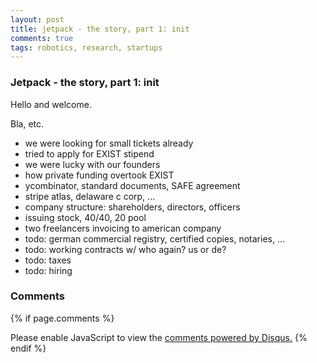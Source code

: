 ```yaml
---
layout: post
title: jetpack - the story, part 1: init
comments: true
tags: robotics, research, startups
---
```


### Jetpack - the story, part 1: init

Hello and welcome.

Bla, etc.

 - we were looking for small tickets already
 - tried to apply for EXIST stipend
 - we were lucky with our founders
 - how private funding overtook EXIST
 - ycombinator, standard documents, SAFE agreement
 - stripe atlas, delaware c corp, ...
 - company structure: shareholders, directors, officers
 - issuing stock, 40/40, 20 pool
 - two freelancers invoicing to american company
 - todo: german commercial registry, certified copies, notaries, ...
 - todo: working contracts w/ who again? us or de?
 - todo: taxes
 - todo: hiring

### Comments

{% if page.comments %}
<div id="disqus_thread"></div>
<script>

/**
*  RECOMMENDED CONFIGURATION VARIABLES: EDIT AND UNCOMMENT THE SECTION BELOW TO INSERT DYNAMIC VALUES FROM YOUR PLATFORM OR CMS.
*  LEARN WHY DEFINING THESE VARIABLES IS IMPORTANT: https://disqus.com/admin/universalcode/#configuration-variables*/
/*
var disqus_config = function () {
this.page.url = PAGE_URL;  // Replace PAGE_URL with your page's canonical URL variable
this.page.identifier = PAGE_IDENTIFIER; // Replace PAGE_IDENTIFIER with your page's unique identifier variable
};
*/
(function() { // DON'T EDIT BELOW THIS LINE
var d = document, s = d.createElement('script');
s.src = '//x75.disqus.com/embed.js';
s.setAttribute('data-timestamp', +new Date());
(d.head || d.body).appendChild(s);
})();
</script>
<noscript>Please enable JavaScript to view the <a href="https://disqus.com/?ref_noscript">comments powered by Disqus.</a></noscript>
{% endif %}

